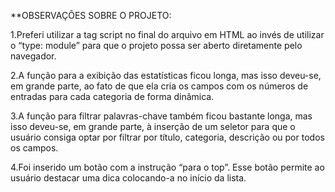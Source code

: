 **OBSERVAÇÕES SOBRE O PROJETO:

1.Preferi utilizar a tag script no final do arquivo em HTML ao invés de utilizar o “type: module” para que o projeto possa ser aberto diretamente pelo navegador. 

2.A função para a exibição das estatísticas ficou longa, mas isso deveu-se, em grande parte, ao fato de que ela cria os campos com os números de entradas para cada categoria de forma dinâmica. 

3.A função para filtrar palavras-chave também ficou bastante longa, mas isso deveu-se, em grande parte, à inserção de um seletor para que o usuário consiga optar por filtrar por título, categoria, descrição ou por todos os campos.

4.Foi inserido um botão com a instrução “para o top”. Esse botão permite ao usuário destacar uma dica colocando-a no início da lista. 





